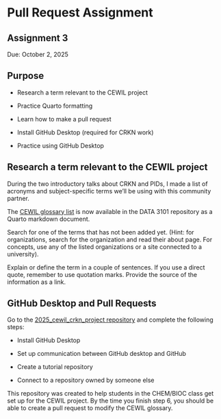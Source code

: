# Pull Request Assignment


## Assignment 3

Due: October 2, 2025

## Purpose

- Research a term relevant to the CEWIL project

- Practice Quarto formatting

- Learn how to make a pull request

- Install GitHub Desktop (required for CRKN work)

- Practice using GitHub Desktop

## Research a term relevant to the CEWIL project

During the two introductory talks about CRKN and PIDs, I made a list of
acronyms and subject-specific terms we’ll be using with this community
partner.

The [CEWIL glossary
list](https://github.com/MtADATA3101/Course_Documents_2025/blob/main/cewil_glossary.qmd)
is now available in the DATA 3101 repository as a Quarto markdown
document.

Search for one of the terms that has not been added yet. (Hint: for
organizations, search for the organization and read their about page.
For concepts, use any of the listed organizations or a site connected to
a university).

Explain or define the term in a couple of sentences. If you use a direct
quote, remember to use quotation marks. Provide the source of the
information as a link.

## GitHub Desktop and Pull Requests

Go to the [2025_cewil_crkn_project
repository](https://github.com/estregger/2025_cewil_crkn_project/blob/main/install_workshop.md)
and complete the following steps:

- Install GitHub Desktop

- Set up communication between GitHub desktop and GitHub

- Create a tutorial repository

- Connect to a repository owned by someone else

This repository was created to help students in the CHEM/BIOC class get
set up for the CEWIL project. By the time you finish step 6, you should
be able to create a pull request to modify the CEWIL glossary.
